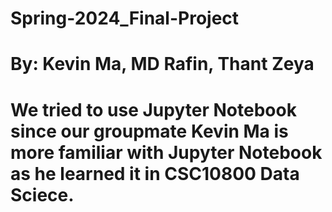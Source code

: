 # Spring-2024_Final-Project
# By: Kevin Ma, MD Rafin, Thant Zeya
# We tried to use Jupyter Notebook since our groupmate Kevin Ma is more familiar with Jupyter Notebook as he learned it in CSC10800 Data Sciece.
